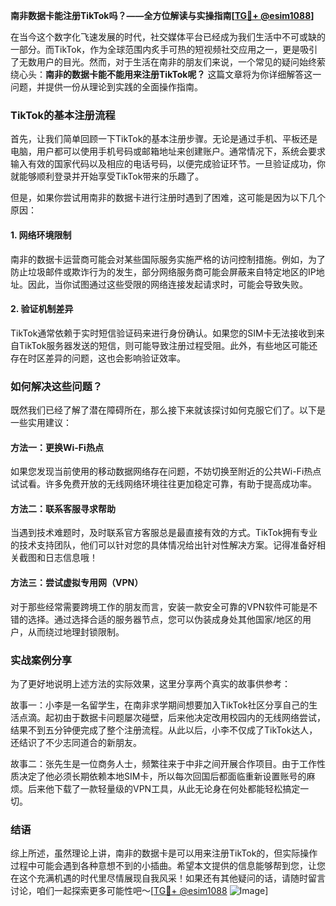 **南非数据卡能注册TikTok吗？——全方位解读与实操指南[[TG💪+ @esim1088](https://t.me/s/esim1088)]**

在当今这个数字化飞速发展的时代，社交媒体平台已经成为我们生活中不可或缺的一部分。而TikTok，作为全球范围内炙手可热的短视频社交应用之一，更是吸引了无数用户的目光。然而，对于生活在南非的朋友们来说，一个常见的疑问始终萦绕心头：**南非的数据卡能不能用来注册TikTok呢？** 这篇文章将为你详细解答这一问题，并提供一份从理论到实践的全面操作指南。

### TikTok的基本注册流程

首先，让我们简单回顾一下TikTok的基本注册步骤。无论是通过手机、平板还是电脑，用户都可以使用手机号码或邮箱地址来创建账户。通常情况下，系统会要求输入有效的国家代码以及相应的电话号码，以便完成验证环节。一旦验证成功，你就能够顺利登录并开始享受TikTok带来的乐趣了。

但是，如果你尝试用南非的数据卡进行注册时遇到了困难，这可能是因为以下几个原因：

#### 1. 网络环境限制
南非的数据卡运营商可能会对某些国际服务实施严格的访问控制措施。例如，为了防止垃圾邮件或欺诈行为的发生，部分网络服务商可能会屏蔽来自特定地区的IP地址。因此，当你试图通过这些受限的网络连接发起请求时，可能会导致失败。

#### 2. 验证机制差异
TikTok通常依赖于实时短信验证码来进行身份确认。如果您的SIM卡无法接收到来自TikTok服务器发送的短信，则可能导致注册过程受阻。此外，有些地区可能还存在时区差异的问题，这也会影响验证效率。

### 如何解决这些问题？

既然我们已经了解了潜在障碍所在，那么接下来就该探讨如何克服它们了。以下是一些实用建议：

#### 方法一：更换Wi-Fi热点
如果您发现当前使用的移动数据网络存在问题，不妨切换至附近的公共Wi-Fi热点试试看。许多免费开放的无线网络环境往往更加稳定可靠，有助于提高成功率。

#### 方法二：联系客服寻求帮助
当遇到技术难题时，及时联系官方客服总是最直接有效的方式。TikTok拥有专业的技术支持团队，他们可以针对您的具体情况给出针对性解决方案。记得准备好相关截图和日志信息哦！

#### 方法三：尝试虚拟专用网（VPN）
对于那些经常需要跨境工作的朋友而言，安装一款安全可靠的VPN软件可能是不错的选择。通过选择合适的服务器节点，您可以伪装成身处其他国家/地区的用户，从而绕过地理封锁限制。

### 实战案例分享

为了更好地说明上述方法的实际效果，这里分享两个真实的故事供参考：

故事一：小李是一名留学生，在南非求学期间想要加入TikTok社区分享自己的生活点滴。起初由于数据卡问题屡次碰壁，后来他决定改用校园内的无线网络尝试，结果不到五分钟便完成了整个注册流程。从此以后，小李不仅成了TikTok达人，还结识了不少志同道合的新朋友。

故事二：张先生是一位商务人士，频繁往来于中非之间开展合作项目。由于工作性质决定了他必须长期依赖本地SIM卡，所以每次回国后都面临重新设置账号的麻烦。后来他下载了一款轻量级的VPN工具，从此无论身在何处都能轻松搞定一切。

### 结语

综上所述，虽然理论上讲，南非的数据卡是可以用来注册TikTok的，但实际操作过程中可能会遇到各种意想不到的小插曲。希望本文提供的信息能够帮到您，让您在这个充满机遇的时代里尽情展现自我风采！如果还有其他疑问的话，请随时留言讨论，咱们一起探索更多可能性吧～[[TG💪+ @esim1088](https://t.me/s/esim1088) ![Image](https://i.postimg.cc/4NQfJmqS/Snipaste-2025-05-13-00-14-12.png)]